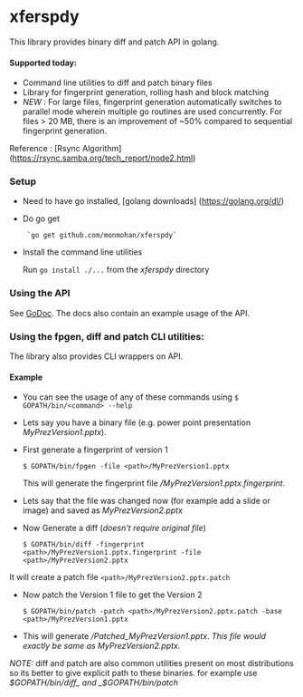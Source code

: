 # xferspdy

This library provides binary diff and patch API in golang. 


#### Supported today:
* Command line utilities to diff and patch binary files
* Library for fingerprint generation, rolling hash and block matching
* *NEW* : For large files, fingerprint generation automatically switches to parallel mode wherein multiple go routines are used concurrently. For files > 20 MB, there is an improvement of ~50% compared to sequential fingerprint generation. 

Reference :
[Rsync Algorithm] (https://rsync.samba.org/tech_report/node2.html)

### Setup
* Need to have go installed, [golang downloads] (https://golang.org/dl/)
* Do go get

       `go get github.com/monmohan/xferspdy`

* Install the command line utilities

  Run  `go install ./...` from the _xferspdy_ directory

### Using the API
See [GoDoc](https://godoc.org/github.com/monmohan/xferspdy). 
The docs also contain an example usage of the API.
 
### Using the fpgen, diff and patch CLI utilities:
The library also provides CLI wrappers on API.

#### Example
* You can see the usage of any of these commands using `$ GOPATH/bin/<command> --help`

* Lets say you have a binary file  (e.g. power point presentation _MyPrezVersion1.pptx_).

* First generate a fingerprint of version 1

  `$ GOPATH/bin/fpgen -file <path>/MyPrezVersion1.pptx`
  
  This will generate the fingerprint file _<path>/MyPrezVersion1.pptx.fingerprint_.
* Lets say that the file was changed now (for example add a slide or image) and saved as _MyPrezVersion2.pptx_
* Now Generate a diff (*doesn't require original file*)

   `$ GOPATH/bin/diff -fingerprint <path>/MyPrezVersion1.pptx.fingerprint -file <path>/MyPrezVersion2.pptx`

 It will create a patch file `<path>/MyPrezVersion2.pptx.patch`

* Now patch the Version 1 file to get the Version 2
 
   `$ GOPATH/bin/patch -patch <path>/MyPrezVersion2.pptx.patch -base <path>/MyPrezVersion1.pptx`

* This will generate _<path>/Patched_MyPrezVersion1.pptx_. 
 *This file would exactly be same as MyPrezVersion2.pptx.*

*NOTE:* diff and patch are also common utilities present on most distributions so its better to give explicit path to these binaries. for example use _$GOPATH/bin/diff_ and _$GOPATH/bin/patch_


